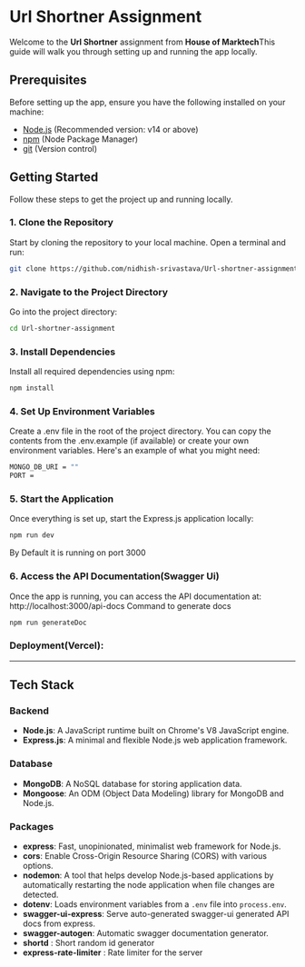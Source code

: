 # Url Shortner Assignment

Welcome to the **Url Shortner** assignment from **House of Marktech**This guide will walk you through setting up and running the app locally.

## Prerequisites

Before setting up the app, ensure you have the following installed on your machine:

- [Node.js](https://nodejs.org/) (Recommended version: v14 or above)
- [npm](https://www.npmjs.com/) (Node Package Manager)
- [git](https://git-scm.com/) (Version control)

## Getting Started

Follow these steps to get the project up and running locally.

### 1. Clone the Repository

Start by cloning the repository to your local machine. Open a terminal and run:

```bash
git clone https://github.com/nidhish-srivastava/Url-shortner-assignment.git
```

### 2. Navigate to the Project Directory
Go into the project directory:
```bash
cd Url-shortner-assignment
```

### 3. Install Dependencies
Install all required dependencies using npm:
```bash
npm install
```

### 4. Set Up Environment Variables
Create a .env file in the root of the project directory. You can copy the contents from the .env.example (if available) or create your own environment variables. Here's an example of what you might need:
```bash
MONGO_DB_URI = ""
PORT = 
```

### 5. Start the Application
Once everything is set up, start the Express.js application locally:
```bash
npm run dev
```
By Default it is running on port 3000

### 6. Access the API Documentation(Swagger Ui)
Once the app is running, you can access the API documentation at:
http://localhost:3000/api-docs
Command to generate docs
```bash
npm run generateDoc
```


### Deployment(Vercel):


---


## Tech Stack

### Backend

- **Node.js**: A JavaScript runtime built on Chrome's V8 JavaScript engine.
- **Express.js**: A minimal and flexible Node.js web application framework.

### Database

- **MongoDB**: A NoSQL database for storing application data.
- **Mongoose**: An ODM (Object Data Modeling) library for MongoDB and Node.js.

### Packages

- **express**: Fast, unopinionated, minimalist web framework for Node.js.
- **cors**: Enable Cross-Origin Resource Sharing (CORS) with various options.
- **nodemon**: A tool that helps develop Node.js-based applications by automatically restarting the node application when file changes are detected.
- **dotenv**: Loads environment variables from a `.env` file into `process.env`.
- **swagger-ui-express**: Serve auto-generated swagger-ui generated API docs from express.
- **swagger-autogen**: Automatic swagger documentation generator.
- **shortd** : Short random id generator 
- **express-rate-limiter** : Rate limiter for the server